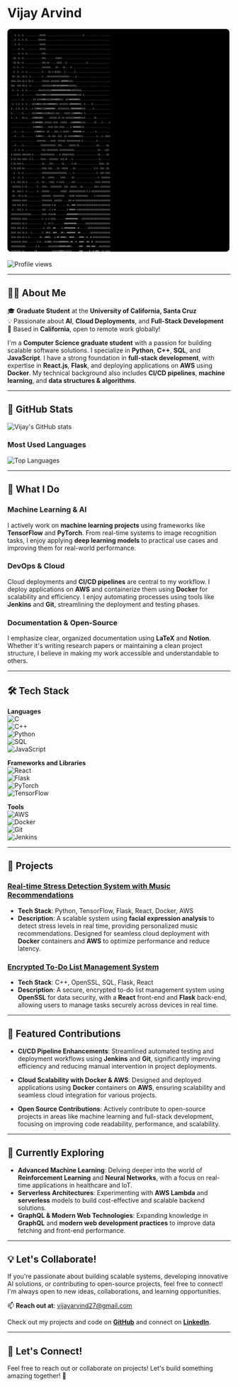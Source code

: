 # Vijay Arvind

![Binary ASCII Art](https://github.com/Vijayarvind10/Vijayarvind10/blob/main/Vijay%20ASCII%20Art.svg)

![Profile views](https://komarev.com/ghpvc/?username=vijayarvind&label=Profile%20views&color=blueviolet&style=flat)

---

## 🙋‍♂️ About Me

🎓 **Graduate Student** at the **University of California, Santa Cruz**  
💡 Passionate about **AI**, **Cloud Deployments**, and **Full-Stack Development**  
📍 Based in **California**, open to remote work globally!  

I'm a **Computer Science graduate student** with a passion for building scalable software solutions. I specialize in **Python**, **C++**, **SQL**, and **JavaScript**. I have a strong foundation in **full-stack development**, with expertise in **React.js**, **Flask**, and deploying applications on **AWS** using **Docker**. My technical background also includes **CI/CD pipelines**, **machine learning**, and **data structures & algorithms**.

---

## 🚀 GitHub Stats
![Vijay's GitHub stats](https://github-readme-stats.vercel.app/api?username=vijayarvind&show_icons=true&theme=radical)

### Most Used Languages
![Top Languages](https://github-readme-stats.vercel.app/api/top-langs/?username=vijayarvind&layout=compact&theme=radical)

---

## 🔧 What I Do

### Machine Learning & AI
I actively work on **machine learning projects** using frameworks like **TensorFlow** and **PyTorch**. From real-time systems to image recognition tasks, I enjoy applying **deep learning models** to practical use cases and improving them for real-world performance.

### DevOps & Cloud
Cloud deployments and **CI/CD pipelines** are central to my workflow. I deploy applications on **AWS** and containerize them using **Docker** for scalability and efficiency. I enjoy automating processes using tools like **Jenkins** and **Git**, streamlining the deployment and testing phases.

### Documentation & Open-Source
I emphasize clear, organized documentation using **LaTeX** and **Notion**. Whether it's writing research papers or maintaining a clean project structure, I believe in making my work accessible and understandable to others.

---

## 🛠 Tech Stack

**Languages**  
![C](https://img.shields.io/badge/C-00599C?style=flat&logo=c&logoColor=white)  
![C++](https://img.shields.io/badge/C++-00599C?style=flat&logo=cplusplus&logoColor=white)  
![Python](https://img.shields.io/badge/Python-3776AB?style=flat&logo=python&logoColor=white)  
![SQL](https://img.shields.io/badge/SQL-003B57?style=flat&logo=mysql&logoColor=white)  
![JavaScript](https://img.shields.io/badge/JavaScript-F7DF1E?style=flat&logo=javascript&logoColor=black)

**Frameworks and Libraries**  
![React](https://img.shields.io/badge/React-20232A?style=flat&logo=react&logoColor=61DAFB)  
![Flask](https://img.shields.io/badge/Flask-000000?style=flat&logo=flask&logoColor=white)  
![PyTorch](https://img.shields.io/badge/PyTorch-EE4C2C?style=flat&logo=pytorch&logoColor=white)  
![TensorFlow](https://img.shields.io/badge/TensorFlow-FF6F00?style=flat&logo=tensorflow&logoColor=white)

**Tools**  
![AWS](https://img.shields.io/badge/Amazon_AWS-232F3E?style=flat&logo=amazon-aws&logoColor=white)  
![Docker](https://img.shields.io/badge/Docker-2496ED?style=flat&logo=docker&logoColor=white)  
![Git](https://img.shields.io/badge/Git-F05032?style=flat&logo=git&logoColor=white)  
![Jenkins](https://img.shields.io/badge/Jenkins-D24939?style=flat&logo=jenkins&logoColor=white)

---

## 🚀 Projects

### [Real-time Stress Detection System with Music Recommendations](#)
- **Tech Stack**: Python, TensorFlow, Flask, React, Docker, AWS
- **Description**: A scalable system using **facial expression analysis** to detect stress levels in real time, providing personalized music recommendations. Designed for seamless cloud deployment with **Docker** containers and **AWS** to optimize performance and reduce latency.

### [Encrypted To-Do List Management System](#)
- **Tech Stack**: C++, OpenSSL, SQL, Flask, React
- **Description**: A secure, encrypted to-do list management system using **OpenSSL** for data security, with a **React** front-end and **Flask** back-end, allowing users to manage tasks securely across devices in real time.

---

## 📘 Featured Contributions

- **CI/CD Pipeline Enhancements**: Streamlined automated testing and deployment workflows using **Jenkins** and **Git**, significantly improving efficiency and reducing manual intervention in project deployments.
  
- **Cloud Scalability with Docker & AWS**: Designed and deployed applications using **Docker** containers on **AWS**, ensuring scalability and seamless cloud integration for various projects.

- **Open Source Contributions**: Actively contribute to open-source projects in areas like machine learning and full-stack development, focusing on improving code readability, performance, and scalability.

---

## 🌱 Currently Exploring

- **Advanced Machine Learning**: Delving deeper into the world of **Reinforcement Learning** and **Neural Networks**, with a focus on real-time applications in healthcare and IoT.
- **Serverless Architectures**: Experimenting with **AWS Lambda** and **serverless** models to build cost-effective and scalable backend solutions.
- **GraphQL & Modern Web Technologies**: Expanding knowledge in **GraphQL** and **modern web development practices** to improve data fetching and front-end performance.

---

## 💡 Let's Collaborate!

If you're passionate about building scalable systems, developing innovative AI solutions, or contributing to open-source projects, feel free to connect! I'm always open to new ideas, collaborations, and learning opportunities.

📫 **Reach out at**: [vijayarvind27@gmail.com](mailto:vijayarvind27@gmail.com)

Check out my projects and code on **[GitHub](https://github.com/vijayarvind)** and connect on **[LinkedIn](https://linkedin.com/in/vijay-arvind)**.

---


## 💼 Let's Connect!

Feel free to reach out or collaborate on projects! Let's build something amazing together! 🌱
